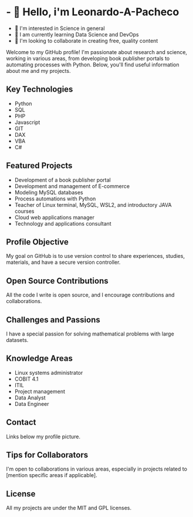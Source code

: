 <!---
 I'm @Leonardo-A-Pacheco
- 👀 I'm interested in Science in general
- 🌱 I am currently learning Data Science and DevOps
- 💞️ I'm looking to collaborate in creating free, quality content
- 📫 How to contact me Links below my photo
--->
<!---
Leonardo-A-Pacheco/Leonardo-A-Pacheco is a ✨ special ✨ repository because its `README.md` (this file) appears on your GitHub profile.
You can click the Preview link to take a look at your changes.
--->


# - 👋 Hello, i'm Leonardo-A-Pacheco
- 👀 I'm interested in Science in general
- 🌱 I am currently learning Data Science and DevOps
- 💞️ I'm looking to collaborate in creating free, quality content

Welcome to my GitHub profile! I'm passionate about research and science, working in various areas, from developing book publisher portals to automating processes with Python. Below, you'll find useful information about me and my projects.

## Key Technologies

- Python
- SQL
- PHP
- Javascript
- GIT
- DAX
- VBA
- C#

## Featured Projects

- Development of a book publisher portal
- Development and management of E-commerce
- Modeling MySQL databases
- Process automations with Python
- Teacher of Linux terminal, MySQL, WSL2, and introductory JAVA courses
- Cloud web applications manager
- Technology and applications consultant

## Profile Objective

My goal on GitHub is to use version control to share experiences, studies, materials, and have a secure version controller.

## Open Source Contributions

All the code I write is open source, and I encourage contributions and collaborations.

## Challenges and Passions

I have a special passion for solving mathematical problems with large datasets.

## Knowledge Areas

- Linux systems administrator
- COBIT 4.1
- ITIL
- Project management
- Data Analyst
- Data Engineer

## Contact

Links below my profile picture.

## Tips for Collaborators

I'm open to collaborations in various areas, especially in projects related to [mention specific areas if applicable].

## License

All my projects are under the MIT and GPL licenses.
